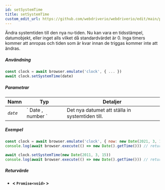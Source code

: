 ```yaml
---
id: setSystemTime
title: setSystemTime
custom_edit_url: https://github.com/webdriverio/webdriverio/edit/main/packages/webdriverio/src/commands/clock/setSystemTime.ts
---
```


Ändra systemtiden till den nya nu-tiden. Nu kan vara en tidsstämpel, datumobjekt, eller inget alls vilket då standardvärdet är 0. Inga timers kommer att anropas och tiden som är kvar innan de triggas kommer inte att ändras.

##### Användning

```js
const clock = await browser.emulate('clock', { ... })
await clock.setSystemTime(date)
```

##### Parametrar

<table>
  <thead>
    <tr>
      <th>Namn</th><th>Typ</th><th>Detaljer</th>
    </tr>
  </thead>
  <tbody>
    <tr>
      <td><code><var>date</var></code></td>
      <td>` Date ,  number `</td>
      <td>Det nya datumet att ställa in systemtiden till.</td>
    </tr>
  </tbody>
</table>

##### Exempel

```js title="setSystemTime.js"
const clock = await browser.emulate('clock', { now: new Date(2021, 3, 14) })
console.log(await browser.execute(() => new Date().getTime())) // returns 1618383600000

await clock.setSystemTime(new Date(2011, 3, 15))
console.log(await browser.execute(() => new Date().getTime())) // returns 1302850800000
```

##### Returvärde

- **&lt; `Promise<void>` &gt;**